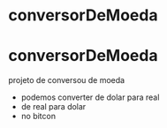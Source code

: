 # conversorDeMoeda
# conversorDeMoeda

projeto de conversou de moeda 
- podemos converter de dolar para real 
- de real para dolar 
- no bitcon 
